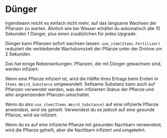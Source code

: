 # Dünger
Irgendwann reicht es einfach nicht mehr, auf das langsame Wachsen der Pflanzen zu warten. Ähnlich wie bei Wasser erhältst du automatisch alle 10 Sekunden 1 Dünger, plus einen zusätzlichen für jedes Upgrade.

Dünger kann Pflanzen sofort wachsen lassen. `use_item(Items.Fertilizer)` reduziert die verbleibende Wachstumszeit der Pflanze unter der Drohne um 2 Sekunden.

Das hat einige Nebenwirkungen.
Pflanzen, die mit Dünger gewachsen sind, werden infiziert.

Wenn eine Pflanze infiziert ist, wird die Hälfte ihres Ertrags beim Ernten in `Items.Weird_Substance` umgewandelt.
Seltsame Substanz kann auch auf Pflanzen verwendet werden, was den infizierten Status der Pflanze und aller angrenzenden Pflanzen umschaltet.

Wenn du also `use_item(Items.Weird_Substance)` auf eine infizierte Pflanze anwendest, wird sie geheilt. Verwendest du es jedoch auf eine gesunde Pflanze, wird sie infiziert.

Wenn du es auf eine infizierte Pflanze mit gesunden Nachbarn verwendest, wird die Pflanze geheilt, aber die Nachbarn infiziert und umgekehrt.